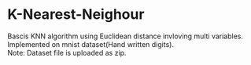 # K-Nearest-Neighour
Bascis KNN algorithm using Euclidean distance invloving multi variables.
Implemented on mnist dataset(Hand written digits).<br/> Note: Dataset file is uploaded as zip.

